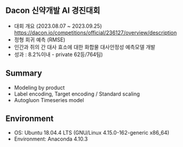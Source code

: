 ## Dacon 신약개발 AI 경진대회

- 대회 개요 (2023.08.07 ~ 2023.09.25) https://dacon.io/competitions/official/236127/overview/description
- 정형 회귀 예측 (RMSE)
- 인간과 쥐의 간 대사 효소에 대한 화합물 대사안정성 예측모델 개발 
- 성과 : 8.2%이내 - private 62등/764팀)

## Summary
- Modeling by product
- Label encoding, Target encoding / Standard scaling
- Autogluon Timeseries model 

## Environment
- OS: Ubuntu 18.04.4 LTS (GNU/Linux 4.15.0-162-generic x86_64)
- Environment: Anaconda 4.10.3
